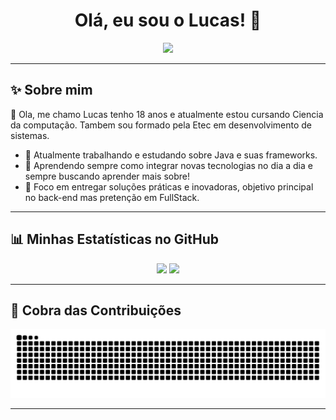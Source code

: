 <h1 align="center">Olá, eu sou o Lucas! 👋</h1>

<p align="center">
  <img src="https://readme-typing-svg.demolab.com/?lines=Desenvolvedor+Fullstack;Amante+de+tecnologia+e+códigos;Sempre+aprendendo+novas+skills&center=true&width=500&height=50">
</p>

---

## ✨ Sobre mim
🌟 Ola, me chamo Lucas tenho 18 anos e atualmente estou cursando Ciencia da computação. Tambem sou formado pela Etec em desenvolvimento de sistemas.

- 🔭 Atualmente trabalhando e estudando sobre Java e suas frameworks.
- 🌱 Aprendendo sempre como integrar novas tecnologias no dia a dia e sempre buscando aprender mais sobre!
- 🎯 Foco em entregar soluções práticas e inovadoras, objetivo principal no back-end mas pretenção em FullStack.


---

## 📊 Minhas Estatísticas no GitHub

<div align="center">
  <img height="180em" src="https://github-readme-stats.vercel.app/api/top-langs/?username=Oliveiirazl&layout=compact&langs_count=7&theme=blueberry"/>
  <img height="180em" src="https://github-readme-stats.vercel.app/api?username=Oliveiirazl&show_icons=true&theme=blueberry&include_all_commits=true&count_private=true"/>
</div>

---

## 🐍 Cobra das Contribuições

![Snake animation](https://github.com/Oliveiirazl/Oliveiirazl/blob/output/github-contribution-grid-snake.svg)

---

